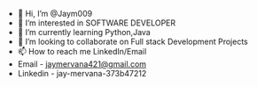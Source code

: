 - 👋 Hi, I’m @Jaym009
- 👀 I’m interested in SOFTWARE DEVELOPER  
- 🌱 I’m currently learning Python,Java
- 💞️ I’m looking to collaborate on Full stack Development Projects
- 📫 How to reach me LinkedIn/Email
- Email - jaymervana421@gmail.com
- Linkedin - jay-mervana-373b47212 

<!---
Jaym009/Jaym009 is a ✨ special ✨ repository because its `README.md` (this file) appears on your GitHub profile.
You can click the Preview link to take a look at your changes.
--->

